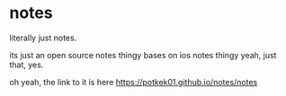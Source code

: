 # notes
literally just notes.

its just an open source notes thingy bases on ios notes thingy
yeah, just that, yes.

oh yeah, the link to it is here https://potkek01.github.io/notes/notes
